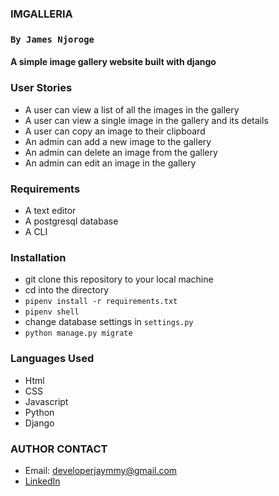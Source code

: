 ### IMGALLERIA
### `By James Njoroge`
#### A simple image gallery website built with django

### User Stories

- A user can view a list of all the images in the gallery
- A user can view a single image in the gallery and its details
- A user can copy an image to their clipboard
- An admin can add a new image to the gallery
- An admin can delete an image from the gallery
- An admin can edit an image in the gallery

### Requirements

- A text editor
- A postgresql database
- A CLI

### Installation

- git clone this repository to your local machine
- cd into the directory
- `pipenv install -r requirements.txt`
- `pipenv shell`
- change database settings in `settings.py`
- `python manage.py migrate`

### Languages Used

- Html
- CSS
- Javascript
- Python
- Django

### AUTHOR CONTACT

- Email: developerjaymmy@gmail.com
- [LinkedIn](https://www.linkedin.com/in/devjamesnjoroge/)
